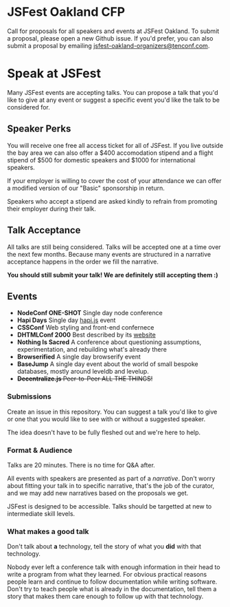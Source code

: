 # JSFest Oakland CFP

Call for proposals for all speakers and events at JSFest Oakland. To submit a proposal, please open a new Github issue. If you'd prefer, you can also submit a proposal by emailing [jsfest-oakland-organizers@tenconf.com](mailto:jsfest-oakland-organizers@tenconf.com).

# Speak at JSFest

Many JSFest events are accepting talks. You can propose a talk that you'd like to give at any event or suggest a specific event you'd like the talk to be considered for.

## Speaker Perks

You will receive one free all access ticket for all of JSFest. If you live outside the bay area we can also offer a $400 accomodation stipend and a flight stipend of $500 for domestic speakers and $1000 for international speakers.

If your employer is willing to cover the cost of your attendance we can offer a modified version of our "Basic" sponsorship in return. 

Speakers who accept a stipend are asked kindly to refrain from promoting their employer during their talk.

## Talk Acceptance

All talks are still being considered. Talks will be accepted one at a time over the next few months. Because many events are structured in a narrative acceptance happens in the order we fill the narrative.

**You should still submit your talk! We are definitely still accepting them :)**

## Events

* **NodeConf ONE-SHOT** Single day node conference
* **Hapi Days** Single day [hapi.js](http://hapijs.com) event
* **CSSConf** Web styling and front-end confernece
* **DHTMLConf 2000** Best described by its [website](http://dhtmlconf.com)
* **Nothing Is Sacred** A conference about questioning assumptions, experimentation, and rebuilding what's already there
* **Browserified** A single day browserify event
* **BaseJump** A single day event about the world of small bespoke databases, mostly around leveldb and levelup.
* ~~**Decentralize.js** Peer-to-Peer ALL THE THINGS!~~

### Submissions

Create an issue in this repository. You can suggest a talk you'd like to give or one that you would like to see with or without a suggested speaker.

The idea doesn't have to be fully fleshed out and we're here to help.

### Format & Audience

Talks are 20 minutes. There is no time for Q&A after.

All events with speakers are presented as part of a *narrative*. Don't worry about fitting your talk in to specific narrative, that's the job of the curator, and we may add new narratives based on the proposals we get.

JSFest is designed to be accessible. Talks should be targetted at new to intermediate skill levels.

### What makes a good talk

Don't talk about **a** technology, tell the story of what you **did** with that technology.

Nobody ever left a conference talk with enough information in their head to write a program from what they learned. For obvious practical reasons people learn and continue to follow documentation while writing software. Don't try to teach people what is already in the documentation, tell them a story that makes them care enough to follow up with that technology.
